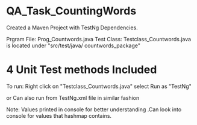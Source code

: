 # QA_Task_CountingWords

Created a Maven Project with TestNg Dependencies.

Prgram File:  Prog_Countwords.java 
Test Class:    Testclass_Countwords.java is located under "src/test/java/ countwords_package"

# 4 Unit Test methods Included

To run:  Right click on "Testclass_Countwords.java"  select Run as "TestNg"

or Can also run from TestNg.xml file in similar fashion




Note: Values printed in console for better understanding .Can look into console for values that hashmap contains. 
